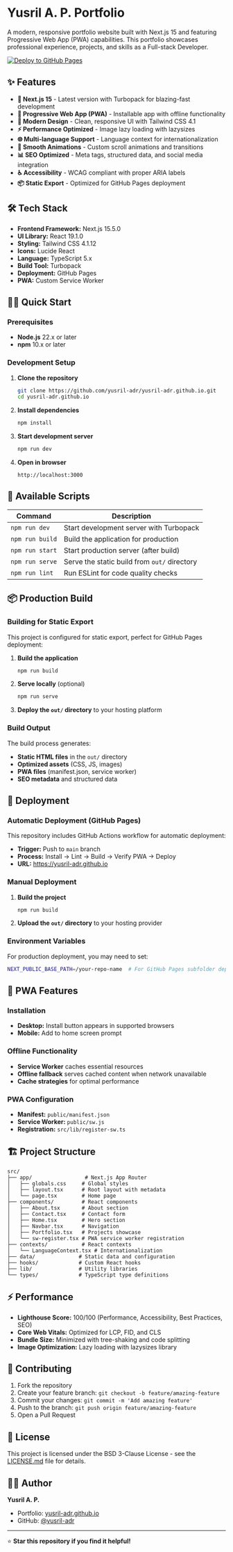 # Yusril A. P. Portfolio

A modern, responsive portfolio website built with Next.js 15 and featuring Progressive Web App (PWA) capabilities. This portfolio showcases professional experience, projects, and skills as a Full-stack Developer.

[![Deploy to GitHub Pages](https://github.com/yusril-adr/yusril-adr.github.io/workflows/Deploy%20Next.js%20site%20to%20Pages/badge.svg)](https://github.com/yusril-adr/yusril-adr.github.io/actions)

## ✨ Features

- **🚀 Next.js 15** - Latest version with Turbopack for blazing-fast development
- **📱 Progressive Web App (PWA)** - Installable app with offline functionality
- **🎨 Modern Design** - Clean, responsive UI with Tailwind CSS 4.1
- **⚡ Performance Optimized** - Image lazy loading with lazysizes
- **🌐 Multi-language Support** - Language context for internationalization
- **🔄 Smooth Animations** - Custom scroll animations and transitions
- **📊 SEO Optimized** - Meta tags, structured data, and social media integration
- **♿ Accessibility** - WCAG compliant with proper ARIA labels
- **📦 Static Export** - Optimized for GitHub Pages deployment

## 🛠️ Tech Stack

- **Frontend Framework:** Next.js 15.5.0
- **UI Library:** React 19.1.0
- **Styling:** Tailwind CSS 4.1.12
- **Icons:** Lucide React
- **Language:** TypeScript 5.x
- **Build Tool:** Turbopack
- **Deployment:** GitHub Pages
- **PWA:** Custom Service Worker

## 🏃‍♂️ Quick Start

### Prerequisites

- **Node.js** 22.x or later
- **npm** 10.x or later

### Development Setup

1. **Clone the repository**
   ```bash
   git clone https://github.com/yusril-adr/yusril-adr.github.io.git
   cd yusril-adr.github.io
   ```

2. **Install dependencies**
   ```bash
   npm install
   ```

3. **Start development server**
   ```bash
   npm run dev
   ```

4. **Open in browser**
   ```
   http://localhost:3000
   ```

## 🔧 Available Scripts

| Command | Description |
|---------|-------------|
| `npm run dev` | Start development server with Turbopack |
| `npm run build` | Build the application for production |
| `npm run start` | Start production server (after build) |
| `npm run serve` | Serve the static build from `out/` directory |
| `npm run lint` | Run ESLint for code quality checks |

## 📦 Production Build

### Building for Static Export

This project is configured for static export, perfect for GitHub Pages deployment:

1. **Build the application**
   ```bash
   npm run build
   ```

2. **Serve locally** (optional)
   ```bash
   npm run serve
   ```

3. **Deploy the `out/` directory** to your hosting platform

### Build Output

The build process generates:
- **Static HTML files** in the `out/` directory
- **Optimized assets** (CSS, JS, images)
- **PWA files** (manifest.json, service worker)
- **SEO metadata** and structured data

## 🚀 Deployment

### Automatic Deployment (GitHub Pages)

This repository includes GitHub Actions workflow for automatic deployment:

- **Trigger:** Push to `main` branch
- **Process:** Install → Lint → Build → Verify PWA → Deploy
- **URL:** https://yusril-adr.github.io

### Manual Deployment

1. **Build the project**
   ```bash
   npm run build
   ```

2. **Upload the `out/` directory** to your hosting provider

### Environment Variables

For production deployment, you may need to set:

```bash
NEXT_PUBLIC_BASE_PATH=/your-repo-name  # For GitHub Pages subfolder deployment
```

## 📱 PWA Features

### Installation
- **Desktop:** Install button appears in supported browsers
- **Mobile:** Add to home screen prompt

### Offline Functionality
- **Service Worker** caches essential resources
- **Offline fallback** serves cached content when network unavailable
- **Cache strategies** for optimal performance

### PWA Configuration
- **Manifest:** `public/manifest.json`
- **Service Worker:** `public/sw.js`
- **Registration:** `src/lib/register-sw.ts`

## 🏗️ Project Structure

```
src/
├── app/                 # Next.js App Router
│   ├── globals.css     # Global styles
│   ├── layout.tsx      # Root layout with metadata
│   └── page.tsx        # Home page
├── components/         # React components
│   ├── About.tsx       # About section
│   ├── Contact.tsx     # Contact form
│   ├── Home.tsx        # Hero section
│   ├── Navbar.tsx      # Navigation
│   ├── Portfolio.tsx   # Projects showcase
│   └── sw-register.tsx # PWA service worker registration
├── contexts/           # React contexts
│   └── LanguageContext.tsx # Internationalization
├── data/              # Static data and configuration
├── hooks/             # Custom React hooks
├── lib/               # Utility libraries
└── types/             # TypeScript type definitions
```

## ⚡ Performance

- **Lighthouse Score:** 100/100 (Performance, Accessibility, Best Practices, SEO)
- **Core Web Vitals:** Optimized for LCP, FID, and CLS
- **Bundle Size:** Minimized with tree-shaking and code splitting
- **Image Optimization:** Lazy loading with lazysizes library

## 🤝 Contributing

1. Fork the repository
2. Create your feature branch: `git checkout -b feature/amazing-feature`
3. Commit your changes: `git commit -m 'Add amazing feature'`
4. Push to the branch: `git push origin feature/amazing-feature`
5. Open a Pull Request

## 📝 License

This project is licensed under the BSD 3-Clause License - see the [LICENSE.md](LICENSE.md) file for details.

## 👨‍💻 Author

**Yusril A. P.**
- Portfolio: [yusril-adr.github.io](https://yusril-adr.github.io)
- GitHub: [@yusril-adr](https://github.com/yusril-adr)

---

⭐ **Star this repository if you find it helpful!**

